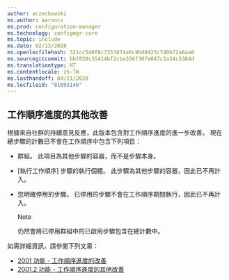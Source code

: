 ```yaml
---
author: aczechowski
ms.author: aaroncz
ms.prod: configuration-manager
ms.technology: configmgr-core
ms.topic: include
ms.date: 02/13/2020
ms.openlocfilehash: 321cc5d0f8c7353874a6c9bd0425c740bf2a8aa0
ms.sourcegitcommit: bbf820c35414bf2cba356f30fe047c1a34c5384d
ms.translationtype: HT
ms.contentlocale: zh-TW
ms.lasthandoff: 04/21/2020
ms.locfileid: "81693146"
---
```

## <a name="additional-improvements-to-task-sequence-progress"></a><a name="bkmk_tsprogress"></a> 工作順序進度的其他改善

<!--5932692-->

根據來自社群的持續意見反應，此版本包含對工作順序進度的進一步改善。 現在總步驟的計數已不會在工作順序中包含下列項目：

- 群組。 此項目為其他步驟的容器，而不是步驟本身。

- [執行工作順序]  步驟的執行個體。 此步驟為其他步驟的容器，因此已不再計入。

- 您明確停用的步驟。 已停用的步驟不會在工作順序期間執行，因此已不再計入。

    > [!NOTE]
    > 仍然會將已停用群組中的已啟用步驟包含在總計數中。

如需詳細資訊，請參閱下列文章：

- [2001 功能 - 工作順序進度的改善](../../technical-preview-2001.md#bkmk_tsprogress)
- [2001.2 功能 - 工作順序進度的其他改善](../../technical-preview-2001-2.md#bkmk_tsprogress)

